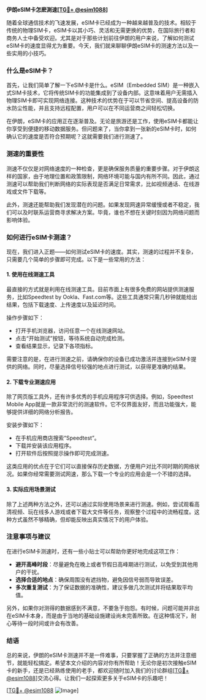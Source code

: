 **伊朗eSIM卡怎麽測速[[TG💪+ @esim1088](https://t.me/s/esim1088)]**

随着全球通信技术的飞速发展，eSIM卡已经成为一种越来越普及的技术。相较于传统的物理SIM卡，eSIM卡以其小巧、灵活和无需更换的优势，在国际旅行者和商务人士中备受欢迎。尤其是对于那些计划前往伊朗的用户来说，了解如何测试eSIM卡的速度显得尤为重要。今天，我们就来聊聊伊朗eSIM卡的测速方法以及一些实用的小技巧。

### 什么是eSIM卡？

首先，让我们简单了解一下eSIM卡是什么。eSIM（Embedded SIM）是一种嵌入式SIM卡技术，它将传统SIM卡的功能集成到了设备内部。这意味着用户无需插入物理SIM卡即可实现网络连接。这种技术的优势在于可以节省空间、提高设备的防水防尘性能，并且支持远程配置，用户可以在不同运营商之间轻松切换。

在伊朗，eSIM卡的应用正在逐渐普及。无论是旅游还是工作，使用eSIM卡都能让你享受到便捷的移动数据服务。但问题来了，当你拿到一张新的eSIM卡时，如何确认它的速度是否符合预期呢？这就需要我们进行测速了。

### 测速的重要性

测速不仅仅是对网络速度的一种检查，更是确保服务质量的重要步骤。对于伊朗这样的国家，由于地理位置和政策限制，网络环境可能与国内有所不同。因此，通过测速可以帮助我们判断网络的实际表现是否满足日常需求，比如视频通话、在线游戏或文件下载等。

此外，测速还能帮助我们发现潜在的问题。如果发现网速异常缓慢或者不稳定，我们可以及时联系运营商寻求解决方案。毕竟，谁也不想在关键时刻因为网络问题而影响体验。

### 如何进行eSIM卡测速？

现在，我们进入正题——如何测试eSIM卡的速度。其实，测速的过程并不复杂，只需要几个简单的步骤即可完成。以下是一些常用的方法：

#### 1. 使用在线测速工具

最直接的方式就是利用在线测速工具。目前市面上有很多免费的网站提供测速服务，比如Speedtest by Ookla、Fast.com等。这些工具通常只需几秒钟就能给出结果，包括下载速度、上传速度以及延迟时间。

操作步骤如下：
- 打开手机浏览器，访问任意一个在线测速网站。
- 点击“开始测试”按钮，等待系统自动完成检测。
- 查看结果显示，记录下各项指标。

需要注意的是，在进行测速之前，请确保你的设备已成功激活并连接到eSIM卡提供的网络。同时，尽量选择信号较强的地点进行测试，以获得更准确的结果。

#### 2. 下载专业测速应用

除了网页版工具外，还有许多优秀的手机应用程序可供选择。例如，Speedtest Mobile App就是一款非常流行的测速软件。它不仅界面友好，而且功能强大，能够提供详细的网络分析报告。

安装步骤如下：
- 在手机应用商店搜索“Speedtest”。
- 下载并安装该应用程序。
- 打开软件后按照提示操作即可完成测速。

这类应用的优点在于它们可以直接保存历史数据，方便用户对比不同时期的网络状况。如果你经常需要测试网速，那么下载一个专业的应用会是一个不错的选择。

#### 3. 实际应用场景测试

除了上述两种方法之外，还可以通过实际使用场景来进行测速。例如，尝试观看高清视频、玩在线多人游戏或者下载大文件等任务，观察整个过程中的流畅程度。这种方式虽然不够精确，但却能反映出真实情况下的用户体验。

### 注意事项与建议

在进行eSIM卡测速时，还有一些小贴士可以帮助你更好地完成这项工作：
- **避开高峰时段**：尽量避免在晚上或者节假日高峰期进行测试，以免受到其他用户的干扰。
- **选择合适的地点**：确保周围没有遮挡物，避免因信号弱而导致误差。
- **多次重复测试**：为了保证数据的准确性，建议多做几次测试并将结果取平均值。

另外，如果你对测得的数据感到不满意，不要急于抱怨。有时候，问题可能并非出在eSIM卡本身，而是由于当地的基础设施建设尚未完善所致。在这种情况下，耐心等待一段时间或许会有改善。

### 结语

总的来说，伊朗的eSIM卡测速并不是一件难事，只要掌握了正确的方法并注意细节，就能轻松搞定。希望本文介绍的内容对你有所帮助！无论你是初次接触eSIM卡的新手，还是已经熟练使用的老手，都欢迎随时加入我们的讨论群组[[TG💪+ @esim1088](https://t.me/s/esim1088)]交流心得。让我们一起探索更多关于eSIM卡的乐趣吧！

[[TG💪+ @esim1088](https://t.me/s/esim1088) ![Image](https://i.postimg.cc/4NQfJmqS/Snipaste-2025-05-13-00-14-12.png)]